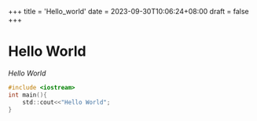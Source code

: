+++
title = 'Hello_world'
date = 2023-09-30T10:06:24+08:00
draft = false
+++

# Hello World  

*Hello World*  

```c
#include <iostream>
int main(){
    std::cout<<"Hello World";
}
```